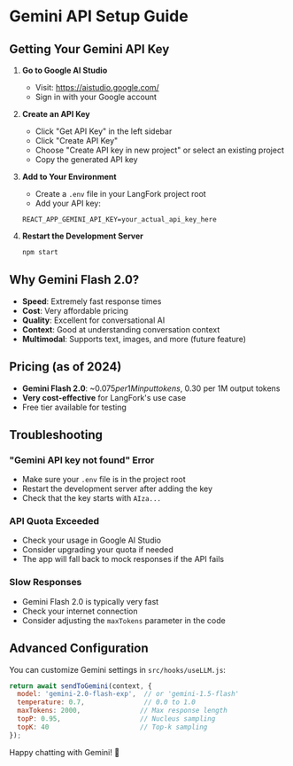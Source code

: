 # Gemini API Setup Guide

## Getting Your Gemini API Key

1. **Go to Google AI Studio**
   - Visit: https://aistudio.google.com/
   - Sign in with your Google account

2. **Create an API Key**
   - Click "Get API Key" in the left sidebar
   - Click "Create API Key"
   - Choose "Create API key in new project" or select an existing project
   - Copy the generated API key

3. **Add to Your Environment**
   - Create a `.env` file in your LangFork project root
   - Add your API key:
   ```env
   REACT_APP_GEMINI_API_KEY=your_actual_api_key_here
   ```

4. **Restart the Development Server**
   ```bash
   npm start
   ```

## Why Gemini Flash 2.0?

- **Speed**: Extremely fast response times
- **Cost**: Very affordable pricing
- **Quality**: Excellent for conversational AI
- **Context**: Good at understanding conversation context
- **Multimodal**: Supports text, images, and more (future feature)

## Pricing (as of 2024)

- **Gemini Flash 2.0**: ~$0.075 per 1M input tokens, ~$0.30 per 1M output tokens
- **Very cost-effective** for LangFork's use case
- Free tier available for testing

## Troubleshooting

### "Gemini API key not found" Error
- Make sure your `.env` file is in the project root
- Restart the development server after adding the key
- Check that the key starts with `AIza...`

### API Quota Exceeded
- Check your usage in Google AI Studio
- Consider upgrading your quota if needed
- The app will fall back to mock responses if the API fails

### Slow Responses
- Gemini Flash 2.0 is typically very fast
- Check your internet connection
- Consider adjusting the `maxTokens` parameter in the code

## Advanced Configuration

You can customize Gemini settings in `src/hooks/useLLM.js`:

```javascript
return await sendToGemini(context, {
  model: 'gemini-2.0-flash-exp',  // or 'gemini-1.5-flash'
  temperature: 0.7,               // 0.0 to 1.0
  maxTokens: 2000,               // Max response length
  topP: 0.95,                    // Nucleus sampling
  topK: 40                       // Top-k sampling
});
```

Happy chatting with Gemini! 🚀
